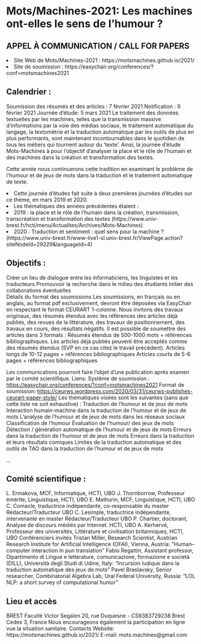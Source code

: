 <h1>Mots/Machines-2021: Les machines ont-elles le sens de l’humour ?</h1>
<h2>APPEL À COMMUNICATION / CALL FOR PAPERS</h2>

<li>Site Web de Mots/Machines-2021 : https://motsmachines.github.io/2021/</li>
<li>Site de soumission : https://easychair.org/conferences/?conf=motsmachines2021</li>

<h2>Calendrier :</h2>
<p>Soumission des résumés et des articles : 7 février 2021
Notification : 9 février 2021
Journée d’étude: 5 mars 2021
Le traitement des données textuelles par les machines, telles que la
transmission massive d’informations par la voie des médias sociaux, le traitement
automatique du langage, la textométrie et la traduction automatique par les outils de plus en
plus performants, sont maintenant incontournables dans le quotidien de tous les métiers qui
tournent autour du ‘texte’. Ainsi,  la journée d’étude Mots-Machines à pour l’objectif d’analyser la place et le rôle de l’humain et des machines dans la création et transformation des textes.</p>

<p>Cette année nous continuerons cette tradition en examinant le problème de l'humour et de jeux de mots dans la traduction et le traitement automatique de texte.</p>
	
<li>Cette journée d’études fait suite à deux premières journées d’études sur ce thème, en mars 2019 et 2020.</li>
<li>Les thématiques des années précédentes étaient :</li>
<li>2019 : la place et le rôle de l’humain dans la création, transmission, transcréation et transformation des textes (https://www.univ-brest.fr/hcti/menu/Actualites/Archives/Mots-Machines)</li>
<li>2020 : Traduction et sentiment : quel sens pour la machine ? (https://www.univ-brest.fr/www-live1-sl.univ-brest.fr/ViewPage.action?siteNodeId=29229&languageId=4)</li>


<h2>Objectifs :</h2>
	
Créer un lieu de dialogue entre les informaticiens, les linguistes et les traducteurs
Promouvoir la recherche dans le milieu des étudiants
Initier des collaborations éventuelles	
Détails du format des soumissions
Les soumissions, en français ou en anglais, au format pdf exclusivement, devront être déposées via  EasyChair  en respectant le format  CEURART 1-colonne.
Nous invitons des travaux originaux, des résumés étendus avec les références des articles déjà publiés, des revues de la littérature, des travaux de positionnement, des travaux en cours, des résultats négatifs. Il est possible de soumettre des articles dans 3 formats : 
Résumés étendus de 500-1000 mots + références bibliographiques. Les articles déjà publiés peuvent être acceptés comme des résumés étendus (SVP en ce cas citez le travail précédent).
Articles longs  de 10-12 pages + références bibliographiques
Articles courts de 5-6 pages + références bibliographiques 

Les communications pourront faire l’objet d’une publication après examen par le comité scientifique.
Liens:
Système de soumission : https://easychair.org/conferences/?conf=motsmachines2021
Format de soumission: https://ceurws.wordpress.com/2020/03/31/ceurws-publishes-ceurart-paper-style/ 
Les thématiques visées sont les suivantes (sans que cette liste ne soit exhaustive) :
Traduction de l’humour et de jeux de mots
Interaction humain-machine dans la traduction de l’humour et de jeux de mots
L’analyse de l’humour et de jeux de mots dans les réseaux sociaux
Classification de l’humour
Évaluation de l’humour/ des jeux de mots
Détection / génération automatique de l’humour et de jeux de mots
Erreurs dans la traduction de l’humour et de  jeux de mots
Erreurs dans la traduction et leurs résultats comiques
Limites  de la traduction automatique et des outils de TAO dans la traduction de l’humour et de  jeux de mots


...
<h2>Comité scientifique :</h2>
L. Ermakova, MCF, Informatique, HCTI, UBO
J. Thornborrow, Professeur émérite, Linguistique, HCTI, UBO
E. Mathurin, MCF, Linguistique, HCTI, UBO
C. Comacle, traductrice indépendante, co-responsable du master Rédacteur/Traducteur UBO
C. Lesimple, traductrice indépendante, intervenante en master Rédacteur/Traducteur UBO
P. Chartier, doctorant, Analyse de discours médiés par Internet. HCTI, UBO 
A. Kerhervé, Professeur des universités, Littérature et civilisation britanniques, HCTI, UBO
Conférenciers invités
Tristan Miller, Research Scientist, Austrian Research Institute for Artificial Intelligence (OFAI), Vienna, Austria: "Human–computer interaction in pun translation"
Fabio Regattin, Assistant professor, Dipartimento di Lingue e letterature, comunicazione, formazione e società (DILL), Università degli Studi di Udine, Italy: “Incursion ludique dans la traduction automatique des jeux de mots”
Pavel Braslavsky, Senior researcher, Combinatorial Algebra Lab, Ural Federal University, Russia: “LOL NLP: a short survey of  computational humor”

<h2>Lieu et accès</h2>
<p>BREST Faculté Victor Segalen
20, rue Duquesne - CS9383729238
Brest Cedex 3, France
Nous encourageons également la participation en ligne vue la situation sanitaire.
Contacts
Website: https://motsmachines.github.io/2021/  
E-mail: mots.machines@gmail.com</p>
